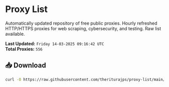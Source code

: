 # Proxy List

Automatically updated repository of free public proxies. Hourly refreshed HTTP/HTTPS proxies for web scraping, cybersecurity, and testing. Raw list available.

**Last Updated:** `Friday 14-03-2025 09:16:42 UTC`  
**Total Proxies:** `556`

## 📥 Download
```bash
curl -O https://raw.githubusercontent.com/theriturajps/proxy-list/main/proxies.txt

